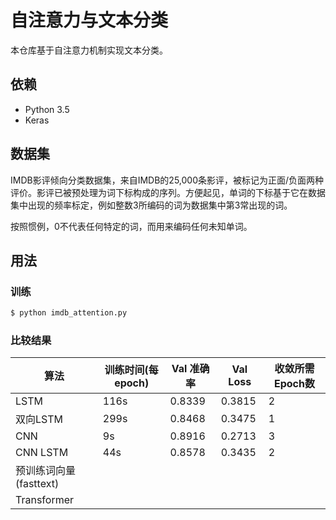 # 自注意力与文本分类

本仓库基于自注意力机制实现文本分类。

## 依赖 

- Python 3.5
- Keras 

## 数据集

IMDB影评倾向分类数据集，来自IMDB的25,000条影评，被标记为正面/负面两种评价。影评已被预处理为词下标构成的序列。方便起见，单词的下标基于它在数据集中出现的频率标定，例如整数3所编码的词为数据集中第3常出现的词。

按照惯例，0不代表任何特定的词，而用来编码任何未知单词。

## 用法

### 训练
```bash
$ python imdb_attention.py
```

### 比较结果

|算法|训练时间(每epoch)|Val 准确率|Val Loss|收敛所需Epoch数|
|---|---|---|---|---|
|LSTM|116s|0.8339|0.3815|2|
|双向LSTM|299s|0.8468|0.3475|1|
|CNN|9s|0.8916|0.2713|3|
|CNN LSTM|44s|0.8578|0.3435|2|
|预训练词向量(fasttext)|
|Transformer|


